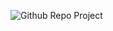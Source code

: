 ![Github Repo Project](https://user-images.githubusercontent.com/100362176/224956648-30dcded4-e517-4a1f-8d07-3023daba8ef2.png)

